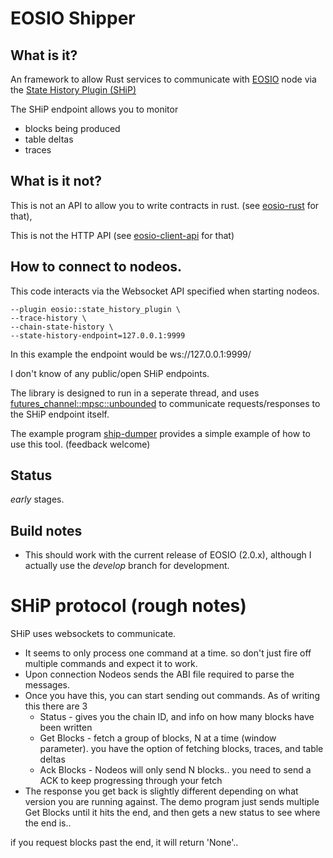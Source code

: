 # EOSIO Shipper
## What is it?

An framework to allow Rust services to communicate with [EOSIO](https://github.com/EOSIO/eos) node via the [State History Plugin (SHiP)](https://developers.eos.io/manuals/eos/latest/nodeos/plugins/state_history_plugin/index)

The SHiP endpoint allows you to monitor
* blocks being produced
* table deltas
* traces

## What is it not?

This is not an API to allow you to write contracts in rust.  (see [eosio-rust](https://github.com/sagan-software/eosio-rust) for that), 

This is not the HTTP API  (see [eosio-client-api](https://crates.io/crates/eosio-client-api) for that)

## How to connect to nodeos.
This code interacts via the Websocket API specified when starting nodeos.
```
--plugin eosio::state_history_plugin \
--trace-history \
--chain-state-history \
--state-history-endpoint=127.0.0.1:9999 
```
In this example the endpoint would be ws://127.0.0.1:9999/

I don't know of any public/open SHiP endpoints.

The library is designed to run in a seperate thread, and uses [futures_channel::mpsc::unbounded](https://docs.rs/futures-channel-preview/0.3.0-alpha.19/futures_channel/mpsc/fn.unbounded.html) to communicate requests/responses to the SHiP endpoint itself.

The example program [ship-dumper](/examples/ship-dumper.rs) provides a simple example of how to use this tool.  (feedback welcome)

## Status

 _early_ stages.

## Build notes

* This should work with the current release of EOSIO (2.0.x), although I actually use the _develop_ branch for development. 

# SHiP protocol (rough notes)
SHiP uses websockets to communicate. 
* It seems to only process one command at a time. so don't just fire off multiple commands and expect it to work.
* Upon connection Nodeos sends the ABI file required to parse the messages.
* Once you have this, you can start sending out commands. As of writing this there are 3
  * Status - gives you the chain ID, and info on how many blocks have been written
  * Get Blocks - fetch a group of blocks, N at a time (window parameter). you have the option of fetching blocks, traces, and table deltas
  * Ack Blocks - Nodeos will only send N blocks.. you need to send a ACK to keep progressing through your fetch
* The response you get back is slightly different depending on what version you are running against. The demo program just sends multiple Get Blocks until it hits the end, and then gets a new status to see where the end is.. 

if you request blocks past the end, it will return 'None'.. 
